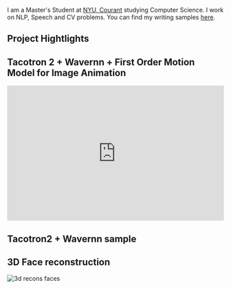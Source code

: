 
I am a Master's Student at [NYU, Courant](https://www.courant.nyu.edu/) studying Computer Science. I work on NLP, Speech and CV problems. You can find my writing samples [here](https://scholar.google.com/citations?user=YgWXXZcAAAAJ&hl=en). 

## Project Hightlights

## Tacotron 2 + Wavernn + First Order Motion Model for Image Animation
<iframe width="100%" height="315" src="https://www.youtube.com/embed/5HQAaUHMpzc" frameborder="0" allow="accelerometer; autoplay; clipboard-write; encrypted-media; gyroscope; picture-in-picture" allowfullscreen></iframe>

## Tacotron2 + Wavernn sample
<audio ref='themeSong' src="https://github.com/alchemi5t/alchemi5t.github.io/blob/main/docs/assets/github.wav" autoPlay loop></audio>


## 3D Face reconstruction
![3d recons faces](https://github.com/alchemi5t/alchemi5t.github.io/blob/main/faces.png "Face reconstruction for frontolized face recognition")



